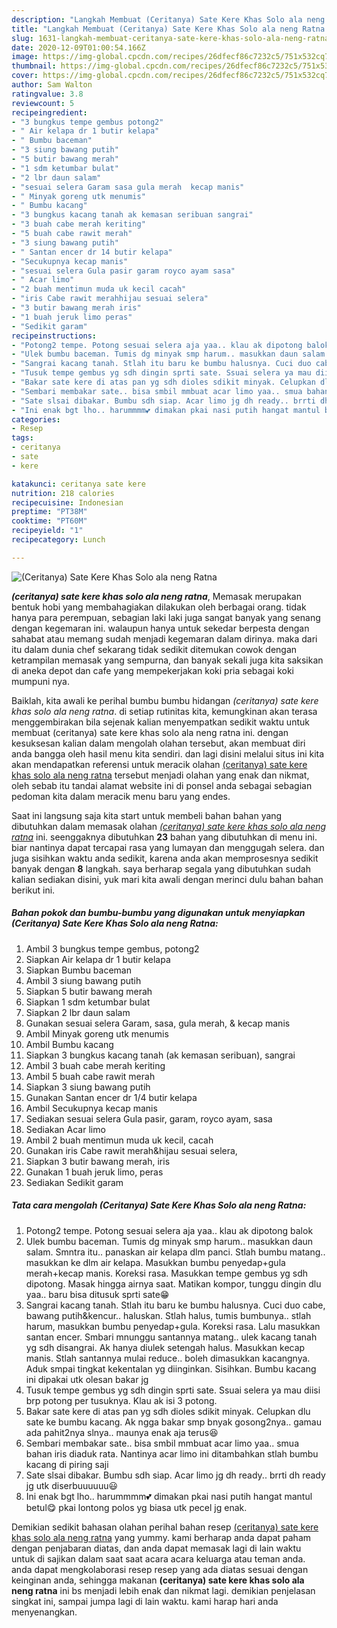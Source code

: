 ```yaml
---
description: "Langkah Membuat (Ceritanya) Sate Kere Khas Solo ala neng Ratna Lezat"
title: "Langkah Membuat (Ceritanya) Sate Kere Khas Solo ala neng Ratna Lezat"
slug: 1631-langkah-membuat-ceritanya-sate-kere-khas-solo-ala-neng-ratna-lezat
date: 2020-12-09T01:00:54.166Z
image: https://img-global.cpcdn.com/recipes/26dfecf86c7232c5/751x532cq70/ceritanya-sate-kere-khas-solo-ala-neng-ratna-foto-resep-utama.jpg
thumbnail: https://img-global.cpcdn.com/recipes/26dfecf86c7232c5/751x532cq70/ceritanya-sate-kere-khas-solo-ala-neng-ratna-foto-resep-utama.jpg
cover: https://img-global.cpcdn.com/recipes/26dfecf86c7232c5/751x532cq70/ceritanya-sate-kere-khas-solo-ala-neng-ratna-foto-resep-utama.jpg
author: Sam Walton
ratingvalue: 3.8
reviewcount: 5
recipeingredient:
- "3 bungkus tempe gembus potong2"
- " Air kelapa dr 1 butir kelapa"
- " Bumbu baceman"
- "3 siung bawang putih"
- "5 butir bawang merah"
- "1 sdm ketumbar bulat"
- "2 lbr daun salam"
- "sesuai selera Garam sasa gula merah  kecap manis"
- " Minyak goreng utk menumis"
- " Bumbu kacang"
- "3 bungkus kacang tanah ak kemasan seribuan sangrai"
- "3 buah cabe merah keriting"
- "5 buah cabe rawit merah"
- "3 siung bawang putih"
- " Santan encer dr 14 butir kelapa"
- "Secukupnya kecap manis"
- "sesuai selera Gula pasir garam royco ayam sasa"
- " Acar limo"
- "2 buah mentimun muda uk kecil cacah"
- "iris Cabe rawit merahhijau sesuai selera"
- "3 butir bawang merah iris"
- "1 buah jeruk limo peras"
- "Sedikit garam"
recipeinstructions:
- "Potong2 tempe. Potong sesuai selera aja yaa.. klau ak dipotong balok"
- "Ulek bumbu baceman. Tumis dg minyak smp harum.. masukkan daun salam. Smntra itu.. panaskan air kelapa dlm panci. Stlah bumbu matang.. masukkan ke dlm air kelapa. Masukkan bumbu penyedap+gula merah+kecap manis. Koreksi rasa. Masukkan tempe gembus yg sdh dipotong. Masak hingga airnya saat. Matikan kompor, tunggu dingin dlu yaa.. baru bisa ditusuk sprti sate😁"
- "Sangrai kacang tanah. Stlah itu baru ke bumbu halusnya. Cuci duo cabe, bawang putih&amp;kencur.. haluskan. Stlah halus, tumis bumbunya.. stlah harum, masukkan bumbu penyedap+gula. Koreksi rasa. Lalu masukkan santan encer. Smbari mnunggu santannya matang.. ulek kacang tanah yg sdh disangrai. Ak hanya diulek setengah halus. Masukkan kecap manis. Stlah santannya mulai reduce.. boleh dimasukkan kacangnya. Aduk smpai tingkat kekentalan yg diinginkan. Sisihkan. Bumbu kacang ini dipakai utk olesan bakar jg"
- "Tusuk tempe gembus yg sdh dingin sprti sate. Ssuai selera ya mau diisi brp potong per tusuknya. Klau ak isi 3 potong."
- "Bakar sate kere di atas pan yg sdh dioles sdikit minyak. Celupkan dlu sate ke bumbu kacang. Ak ngga bakar smp bnyak gosong2nya.. gamau ada pahit2nya slnya.. maunya enak aja terus😆"
- "Sembari membakar sate.. bisa smbil mmbuat acar limo yaa.. smua bahan iris diaduk rata. Nantinya acar limo ini ditambahkan stlah bumbu kacang di piring saji"
- "Sate slsai dibakar. Bumbu sdh siap. Acar limo jg dh ready.. brrti dh ready jg utk diserbuuuuuu😃"
- "Ini enak bgt lho.. harummmm💕 dimakan pkai nasi putih hangat mantul betul😋 pkai lontong polos yg biasa utk pecel jg enak."
categories:
- Resep
tags:
- ceritanya
- sate
- kere

katakunci: ceritanya sate kere 
nutrition: 218 calories
recipecuisine: Indonesian
preptime: "PT38M"
cooktime: "PT60M"
recipeyield: "1"
recipecategory: Lunch

---
```



![(Ceritanya) Sate Kere Khas Solo ala neng Ratna](https://img-global.cpcdn.com/recipes/26dfecf86c7232c5/751x532cq70/ceritanya-sate-kere-khas-solo-ala-neng-ratna-foto-resep-utama.jpg)

<b><i>(ceritanya) sate kere khas solo ala neng ratna</i></b>, Memasak merupakan bentuk hobi yang membahagiakan dilakukan oleh berbagai orang. tidak hanya para perempuan, sebagian laki laki juga sangat banyak yang senang dengan kegemaran ini. walaupun hanya untuk sekedar berpesta dengan sahabat atau memang sudah menjadi kegemaran dalam dirinya. maka dari itu dalam dunia chef sekarang tidak sedikit ditemukan cowok dengan ketrampilan memasak yang sempurna, dan banyak sekali juga kita saksikan di aneka depot dan cafe yang mempekerjakan koki pria sebagai koki mumpuni nya.

Baiklah, kita awali ke perihal bumbu bumbu hidangan <i>(ceritanya) sate kere khas solo ala neng ratna</i>. di setiap rutinitas kita, kemungkinan akan terasa menggembirakan bila sejenak kalian menyempatkan sedikit waktu untuk membuat (ceritanya) sate kere khas solo ala neng ratna ini. dengan kesuksesan kalian dalam mengolah olahan tersebut, akan membuat diri anda bangga oleh hasil menu kita sendiri. dan lagi disini melalui situs ini kita akan mendapatkan referensi untuk meracik olahan <u>(ceritanya) sate kere khas solo ala neng ratna</u> tersebut menjadi olahan yang enak dan nikmat, oleh sebab itu tandai alamat website ini di ponsel anda sebagai sebagian pedoman kita dalam meracik menu baru yang endes.




Saat ini langsung saja kita start untuk membeli bahan bahan yang dibutuhkan dalam memasak olahan <u><i>(ceritanya) sate kere khas solo ala neng ratna</i></u> ini. seenggaknya dibutuhkan <b>23</b> bahan yang dibutuhkan di menu ini. biar nantinya dapat tercapai rasa yang lumayan dan menggugah selera. dan juga sisihkan waktu anda sedikit, karena anda akan memprosesnya sedikit banyak dengan <b>8</b> langkah. saya berharap segala yang dibutuhkan sudah kalian sediakan disini, yuk mari kita awali dengan merinci dulu bahan bahan berikut ini.

<!--inarticleads1-->

##### Bahan pokok dan bumbu-bumbu yang digunakan untuk menyiapkan (Ceritanya) Sate Kere Khas Solo ala neng Ratna:

1. Ambil 3 bungkus tempe gembus, potong2
1. Siapkan  Air kelapa dr 1 butir kelapa
1. Siapkan  Bumbu baceman
1. Ambil 3 siung bawang putih
1. Siapkan 5 butir bawang merah
1. Siapkan 1 sdm ketumbar bulat
1. Siapkan 2 lbr daun salam
1. Gunakan sesuai selera Garam, sasa, gula merah, &amp; kecap manis
1. Ambil  Minyak goreng utk menumis
1. Ambil  Bumbu kacang
1. Siapkan 3 bungkus kacang tanah (ak kemasan seribuan), sangrai
1. Ambil 3 buah cabe merah keriting
1. Ambil 5 buah cabe rawit merah
1. Siapkan 3 siung bawang putih
1. Gunakan  Santan encer dr 1/4 butir kelapa
1. Ambil Secukupnya kecap manis
1. Sediakan sesuai selera Gula pasir, garam, royco ayam, sasa
1. Sediakan  Acar limo
1. Ambil 2 buah mentimun muda uk kecil, cacah
1. Gunakan iris Cabe rawit merah&amp;hijau sesuai selera,
1. Siapkan 3 butir bawang merah, iris
1. Gunakan 1 buah jeruk limo, peras
1. Sediakan Sedikit garam




<!--inarticleads2-->

##### Tata cara mengolah (Ceritanya) Sate Kere Khas Solo ala neng Ratna:

1. Potong2 tempe. Potong sesuai selera aja yaa.. klau ak dipotong balok
1. Ulek bumbu baceman. Tumis dg minyak smp harum.. masukkan daun salam. Smntra itu.. panaskan air kelapa dlm panci. Stlah bumbu matang.. masukkan ke dlm air kelapa. Masukkan bumbu penyedap+gula merah+kecap manis. Koreksi rasa. Masukkan tempe gembus yg sdh dipotong. Masak hingga airnya saat. Matikan kompor, tunggu dingin dlu yaa.. baru bisa ditusuk sprti sate😁
1. Sangrai kacang tanah. Stlah itu baru ke bumbu halusnya. Cuci duo cabe, bawang putih&amp;kencur.. haluskan. Stlah halus, tumis bumbunya.. stlah harum, masukkan bumbu penyedap+gula. Koreksi rasa. Lalu masukkan santan encer. Smbari mnunggu santannya matang.. ulek kacang tanah yg sdh disangrai. Ak hanya diulek setengah halus. Masukkan kecap manis. Stlah santannya mulai reduce.. boleh dimasukkan kacangnya. Aduk smpai tingkat kekentalan yg diinginkan. Sisihkan. Bumbu kacang ini dipakai utk olesan bakar jg
1. Tusuk tempe gembus yg sdh dingin sprti sate. Ssuai selera ya mau diisi brp potong per tusuknya. Klau ak isi 3 potong.
1. Bakar sate kere di atas pan yg sdh dioles sdikit minyak. Celupkan dlu sate ke bumbu kacang. Ak ngga bakar smp bnyak gosong2nya.. gamau ada pahit2nya slnya.. maunya enak aja terus😆
1. Sembari membakar sate.. bisa smbil mmbuat acar limo yaa.. smua bahan iris diaduk rata. Nantinya acar limo ini ditambahkan stlah bumbu kacang di piring saji
1. Sate slsai dibakar. Bumbu sdh siap. Acar limo jg dh ready.. brrti dh ready jg utk diserbuuuuuu😃
1. Ini enak bgt lho.. harummmm💕 dimakan pkai nasi putih hangat mantul betul😋 pkai lontong polos yg biasa utk pecel jg enak.




Demikian sedikit bahasan olahan perihal bahan resep <u>(ceritanya) sate kere khas solo ala neng ratna</u> yang yummy. kami berharap anda dapat paham dengan penjabaran diatas, dan anda dapat memasak lagi di lain waktu untuk di sajikan dalam saat saat acara acara keluarga atau teman anda. anda dapat mengkolaborasi resep resep yang ada diatas sesuai dengan keinginan anda, sehingga makanan <b>(ceritanya) sate kere khas solo ala neng ratna</b> ini bs menjadi lebih enak dan nikmat lagi. demikian penjelasan singkat ini, sampai jumpa lagi di lain waktu. kami harap hari anda menyenangkan.
